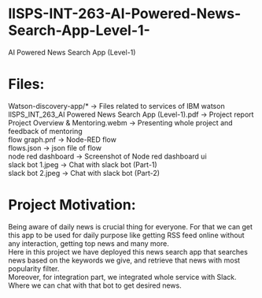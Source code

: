 # llSPS-INT-263-AI-Powered-News-Search-App-Level-1-
AI Powered News Search App (Level-1)

# Files:
Watson-discovery-app/* -> Files related to services of IBM watson<br>
llSPS_INT_263_AI Powered News Search App (Level-1).pdf -> Project report
Project Overview & Mentoring.webm -> Presenting whole project and feedback of mentoring<br>
flow graph.pnf -> Node-RED flow<br>
flows.json -> json file of flow<br>
node red dashboard -> Screenshot of Node red dashboard ui<br>
slack bot 1.jpeg -> Chat with slack bot (Part-1)<br>
slack bot 2.jpeg -> Chat with slack bot (Part-2)<br>

# Project Motivation:
Being aware of daily news is crucial thing for everyone. For that we can get this app to be used for daily purpose like getting RSS feed online without any interaction, getting top news and many more.<br>
Here in this project we have deployed this news search app that searches news based on the keywords we give, and retrieve that news with most popularity filter. <br>
Moreover, for integration part, we integrated whole service with Slack. Where we can chat with that bot to get desired news.<br>


